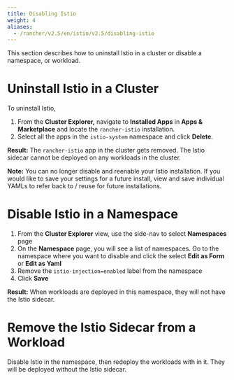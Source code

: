 ```yaml
---
title: Disabling Istio
weight: 4
aliases:
  - /rancher/v2.5/en/istio/v2.5/disabling-istio
---
```


This section describes how to uninstall Istio in a cluster or disable a namespace, or workload.

# Uninstall Istio in a Cluster

To uninstall Istio,

1. From the **Cluster Explorer,** navigate to **Installed Apps** in **Apps & Marketplace** and locate the `rancher-istio` installation.
1. Select all the apps in the `istio-system` namespace and click  **Delete**. 

**Result:** The `rancher-istio` app in the cluster gets removed. The Istio sidecar cannot be deployed on any workloads in the cluster. 

**Note:** You can no longer disable and reenable your Istio installation. If you would like to save your settings for a future install, view and save individual YAMLs to refer back to / reuse for future installations. 

# Disable Istio in a Namespace

1. From the **Cluster Explorer** view, use the side-nav to select **Namespaces** page 
1. On the **Namespace** page, you will see a list of namespaces. Go to the namespace where you want to disable and click the select **Edit as Form** or **Edit as Yaml**
1. Remove the `istio-injection=enabled` label from the namespace
1. Click **Save**

**Result:** When workloads are deployed in this namespace, they will not have the Istio sidecar.

# Remove the Istio Sidecar from a Workload

Disable Istio in the namespace, then redeploy the workloads with in it. They will be deployed without the Istio sidecar.
